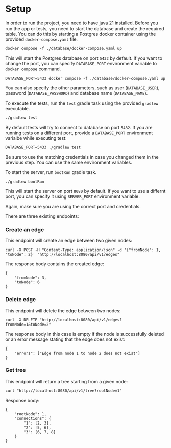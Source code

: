 # Setup

In order to run the project, you need to have java 21 installed.
Before you run the app or tests, you need to start the database and create the required table.
You can do this by starting a Postgres docker container using the provided `docker-compose.yaml` file.

```
docker compose -f ./database/docker-compose.yaml up
```

This will start the Postgres database on port `5432` by default.
If you want to change the port, you can specify `DATABASE_PORT` environment variable to `docker compose` command.

```
DATABASE_PORT=5433 docker compose -f ./database/docker-compose.yaml up
```

You can also specify the other parameters, such as user (`DATABASE_USER`), password (`DATABASE_PASSWORD`) and database name (`DATABASE_NAME`).


To execute the tests, run the `test` gradle task using the provided `gradlew` executable.

```
./gradlew test
```

By default tests will try to connect to database on port `5432`. If you are running tests on a different port, provide a `DATABASE_PORT` environment varialbe while executing test:

```
DATABASE_PORT=5433 ./gradlew test
```
Be sure to use the matching credentials in case you changed them in the previous step. You can use the same environment variables.

To start the server, run `bootRun` gradle task.

```
./gradlew bootRun
```

This will start the server on port `8080` by default. If you want to use a differnt port, you can specify it using `SERVER_PORT` environment variable.

Again, make sure you are using the correct port and credentials.


There are three existing endpoints:

### Create an edge

This endpoint will create an edge between two given nodes:

```
curl -X POST -H "Content-Type: application/json" -d '{"fromNode": 1, "toNode": 2}' "http://localhost:8080/api/v1/edges"
```

The response body contains the created edge:

```
{
    "fromNode": 3,
    "toNode": 6
}
```


### Delete edge

This endpoint will delete the edge between two nodes:

```
curl -X DELETE "http://localhost:8080/api/v1/edges?fromNode=1&toNode=2"
```

The response body in this case is empty if the node is successfully deleted or an error message stating that the edge does not exist:

```
{
    "errors": ["Edge from node 1 to node 2 does not exist"]
}
```

### Get tree

This endpoint will return a tree starting from a given node:

```
curl "http://localhost:8080/api/v1/tree?rootNode=1"
```

Response body:

```
{
    "rootNode": 1,
    "connections": {
        "1": [2, 3],
        "2": [5, 6],
        "3": [6, 7, 8]
    }
}
```